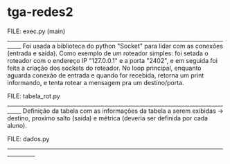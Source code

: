 # tga-redes2

FILE: exec.py (main) ___________________________________________________________________________________
Foi usada a biblioteca do python "Socket" para lidar com as conexões (entrada e saída). 
Como exemplo de um roteador simples: foi setada o roteador com o endereço IP "127.0.0.1" e a porta "2402", e em seguida foi feita a criação dos sockets do roteador. 
No loop principal, enquanto aguarda conexão de entrada e quando for recebida, retorna um print informando, e tenta rotear a mensagem pra um destino/porta.

FILE: tabela_rot.py ___________________________________________________________________________________
Definição da tabela com as informações da tabela a serem exibidas -> destino, proximo salto (saída) e métrica (deveria ser definida por cada aluno).

FILE: dados.py ________________________________________________________________________________________
